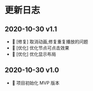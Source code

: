 # 更新日志


## 2020-10-30 v1.1

- 🐛 [修复] 取消动画,修复重复播放的问题
- 🚀 [优化] 优化节点可点击效果
- 🚀 [优化] 优化显示布局

## 2020-10-30 v1.0

- 🎉 项目初始化 MVP 版本

